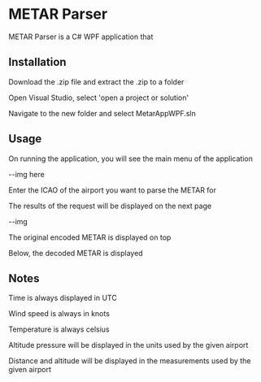 # METAR Parser

METAR Parser is a C# WPF application that 

## Installation

Download the .zip file and extract the .zip to a folder

Open Visual Studio, select 'open a project or solution'

Navigate to the new folder and select MetarAppWPF.sln

## Usage
On running the application, you will see the main menu of the application

--img here

Enter the ICAO of the airport you want to parse the METAR for

The results of the request will be displayed on the next page

--img

The original encoded METAR is displayed on top

Below, the decoded METAR is displayed

## Notes
Time is always displayed in UTC

Wind speed is always in knots

Temperature is always celsius

Altitude pressure will be displayed in the units used by the given airport

Distance and altitude will be displayed in the measurements used by the given airport
